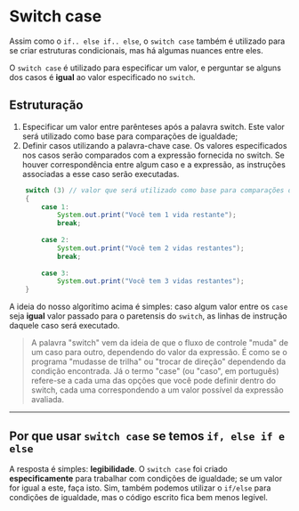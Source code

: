 # Switch case
Assim como o `if.. else if.. else`, o `switch case` também é utilizado para 
se criar estruturas condicionais, mas há algumas nuances entre eles.

O `switch case` é utilizado para especificar um valor, e perguntar se alguns dos casos
é __igual__ ao valor especificado no `switch`.

## Estruturação
1. Especificar um valor entre parênteses após a palavra switch. Este valor será utilizado como base para comparações de igualdade;
2. Definir casos utilizando a palavra-chave case. Os valores especificados nos casos serão comparados com a expressão fornecida no switch. Se houver correspondência entre algum caso e a expressão, as instruções associadas a esse caso serão executadas.
```java
    switch (3) // valor que será utilizado como base para comparações de igualdade. 
    {
        case 1: 
            System.out.print("Você tem 1 vida restante");
            break;
            
        case 2:
            System.out.print("Você tem 2 vidas restantes");
            break;
            
        case 3:
            System.out.print("Você tem 3 vidas restantes");
    }
```

A ideia do nosso algorítimo acima é simples: caso algum valor entre os `case` seja
__igual__ valor passado para o paretensis do `switch`, as linhas de instrução
daquele caso será executado. 

> A palavra "switch" vem da ideia de que o fluxo de controle "muda" de um caso para outro, dependendo do valor da expressão. É como se o programa "mudasse de trilha" ou "trocar de direção" dependendo da condição encontrada. Já o termo "case" (ou "caso", em português) refere-se a cada uma das opções que você pode definir dentro do switch, cada uma correspondendo a um valor possível da expressão avaliada.

_________________________________

## Por que usar `switch case` se temos `if, else if e else`
A resposta é simples: **legibilidade**. O `switch case` foi criado **especificamente** para trabalhar com condições de igualdade; se um valor for igual a este, faça isto. Sim, também podemos utilizar o `if/else` para condições de igualdade, mas o código escrito fica bem menos legível.


